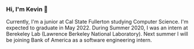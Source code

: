 ### Hi, I'm Kevin 👋

Currently, I'm a junior at Cal State Fullerton studying Computer Science. I'm expected to graduate in May 2022. During Summer 2020, I was an intern at Berekeley Lab (Lawrence Berkeley National Laboratory). Next summer I will be joining Bank of America as a software engineering intern.

<!--
**kevin-dillon/kevin-dillon** is a ✨ _special_ ✨ repository because its `README.md` (this file) appears on your GitHub profile.

Here are some ideas to get you started:

- 🔭 I’m currently working on ...
- 🌱 I’m currently learning ...
- 👯 I’m looking to collaborate on ...
- 🤔 I’m looking for help with ...
- 💬 Ask me about ...
- 📫 How to reach me: ...
- 😄 Pronouns: ...
- ⚡ Fun fact: ...
-->
